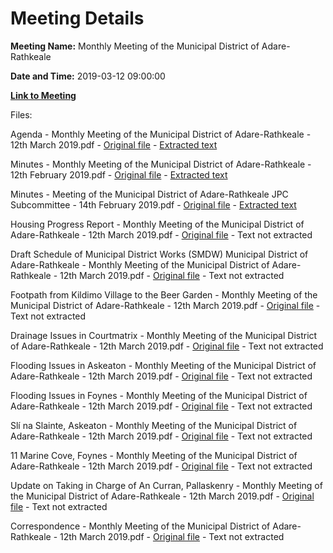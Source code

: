 # Meeting Details

**Meeting Name:** Monthly Meeting of the Municipal District of Adare-Rathkeale

**Date and Time:** 2019-03-12 09:00:00

**[Link to Meeting](https://www.limerick.ie/council/whats-on/monthly-meeting-municipal-district-adare-rathkeale-45)**

Files: 

Agenda - Monthly Meeting of the Municipal District of Adare-Rathkeale - 12th March 2019.pdf - [Original file](https://www.limerick.ie/sites/default/files/media/documents/2019-03/00%20Agenda%2012th%20March%2C%202019%20v1.pdf) - [Extracted text](./Agenda%20-%C2%A0Monthly%20Meeting%20of%20the%20Municipal%20District%20of%20Adare-Rathkeale%20-%2012th%20March%202019.md)

Minutes - Monthly Meeting of the Municipal District of Adare-Rathkeale - 12th February 2019.pdf - [Original file](https://www.limerick.ie/sites/default/files/media/documents/2019-03/01%20%28a%29%20Minutes%2012th%20February%2C%202019.pdf) - [Extracted text](./Minutes%20-%C2%A0Monthly%20Meeting%20of%20the%20Municipal%20District%20of%20Adare-Rathkeale%20-%2012th%20February%202019.md)

Minutes - Meeting of the Municipal District of Adare-Rathkeale JPC Subcommittee - 14th February 2019.pdf - [Original file](https://www.limerick.ie/sites/default/files/media/documents/2019-03/01%20%28b%29%20Minutes%20JPC%2014th%20February%2C%202019.pdf) - [Extracted text](./Minutes%20-%20Meeting%20of%20the%20Municipal%20District%20of%20Adare-Rathkeale%20JPC%20Subcommittee%20-%2014th%20February%202019.md)

Housing Progress Report - Monthly Meeting of the Municipal District of Adare-Rathkeale - 12th March 2019.pdf - [Original file](https://www.limerick.ie/sites/default/files/media/documents/2019-03/04%20Housing%20Progress%20Report.pdf) - Text not extracted

Draft Schedule of Municipal District Works (SMDW) Municipal District of Adare-Rathkeale - Monthly Meeting of the Municipal District of Adare-Rathkeale - 12th March 2019.pdf - [Original file](https://www.limerick.ie/sites/default/files/media/documents/2019-03/05%20SMDW%20Report%20Adare%20Rathkeale%20MD%20March%202019.pdf) - Text not extracted

Footpath from Kildimo Village to the Beer Garden - Monthly Meeting of the Municipal District of Adare-Rathkeale - 12th March 2019.pdf - [Original file](https://www.limerick.ie/sites/default/files/media/documents/2019-03/06%20Footpath%20from%20Kildimo%20Village%20to%20the%20Beer%20Garden.pdf) - Text not extracted

Drainage Issues in Courtmatrix - Monthly Meeting of the Municipal District of Adare-Rathkeale - 12th March 2019.pdf - [Original file](https://www.limerick.ie/sites/default/files/media/documents/2019-03/07%20Drainage%20Issues%20in%20Courtmatrix.pdf) - Text not extracted

Flooding Issues in Askeaton - Monthly Meeting of the Municipal District of Adare-Rathkeale - 12th March 2019.pdf - [Original file](https://www.limerick.ie/sites/default/files/media/documents/2019-03/08%20Flooding%20Issues%20in%20Askeaton.pdf) - Text not extracted

Flooding Issues in Foynes - Monthly Meeting of the Municipal District of Adare-Rathkeale - 12th March 2019.pdf - [Original file](https://www.limerick.ie/sites/default/files/media/documents/2019-03/09%20Flooding%20Issues%20in%20Foynes.pdf) - Text not extracted

Slí na Slainte, Askeaton - Monthly Meeting of the Municipal District of Adare-Rathkeale - 12th March 2019.pdf - [Original file](https://www.limerick.ie/sites/default/files/media/documents/2019-03/10%20Sl%C3%AD%20na%20Slainte%2C%20Askeaton.pdf) - Text not extracted

11 Marine Cove, Foynes - Monthly Meeting of the Municipal District of Adare-Rathkeale - 12th March 2019.pdf - [Original file](https://www.limerick.ie/sites/default/files/media/documents/2019-03/11%20Marine%20Cove%2C%20Foynes.pdf) - Text not extracted

Update on Taking in Charge of An Curran, Pallaskenry - Monthly Meeting of the Municipal District of Adare-Rathkeale - 12th March 2019.pdf - [Original file](https://www.limerick.ie/sites/default/files/media/documents/2019-03/12%20Update%20on%20Taking%20in%20Charge%20of%20An%20Curran%2C%20Pallaskenry.pdf) - Text not extracted

Correspondence - Monthly Meeting of the Municipal District of Adare-Rathkeale - 12th March 2019.pdf - [Original file](https://www.limerick.ie/sites/default/files/media/documents/2019-03/16%20Correspondence.pdf) - Text not extracted

